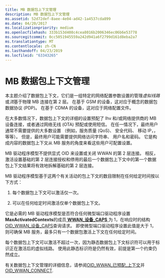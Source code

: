 ```yaml
---
title: MB 数据包上下文管理
description: MB 数据包上下文管理
ms.assetid: 52d72def-8aee-4e04-ad42-1a4537cda899
ms.date: 04/20/2017
ms.localizationpriority: medium
ms.openlocfilehash: 333b153d408c4cea8016b2006346ec06b6e53778
ms.sourcegitcommit: 0cc5051945559a242d941a6f2799d161d8eba2a7
ms.translationtype: MT
ms.contentlocale: zh-CN
ms.lasthandoff: 04/23/2019
ms.locfileid: "63343265"
---
```

# <a name="mb-packet-context-management"></a>MB 数据包上下文管理


本主题介绍了数据包上下文，它们是一组特定的网络配置参数设置的管理*虚拟线路*或*流*基于物理 MB 连接在第 2 层。 在基于 GSM 的设备，这对应于概念的数据包数据协议 (PDP)。 在基于 CDMA 的设备，这对应于网络配置文件。

在大多数情况下，数据包上下文的详细的设置预配了 Ihv 和/或网络提供商的 MB 设备连接，或者通过网络无线 (OTA) 预配或使用短信。 在任一情况下，最终用户通常不需要提供的大多数设置 （例如，服务质量 (QoS)、 安全代码、 移动 IP，，等等）。 但是，最终用户可能需要提供网络访问字符串、 用户名和密码。 它是构成内容的数据包上下文从 MB 服务的角度来看这些用户可配置设置。

MB 驱动程序模型不提供显式 OID 来设置或关闭 WWAN 的第 2 层连接。 相反，激活设置基础的第 2 层连接授权和停用的最后一个数据包上下文中的第一个数据包上下文结果将有效地拆解基础的第 2 层连接。

MB 驱动程序模型基于这两个有关活动的包上下文的数目限制在任何给定时间按以下方式：

1.  每个数据包上下文可以激活仅一次。

2.  可以在任何给定时间激活仅单个数据包上下文。

它是必需的 MB 驱动程序模型是否符合任何微型端口驱动程序设置**MaxActivatedContexts**的成员[ **WWAN\_设备\_CAPS** ](https://msdn.microsoft.com/library/windows/hardware/ff571204)为 1，在响应时的结构[OID\_WWAN\_设备\_CAPS](https://msdn.microsoft.com/library/windows/hardware/ff569824)查询请求。 即使微型端口驱动程序设置此值是大于 1，则可确保 MB 服务，最多只有一个数据包激活上下文在任何给定时间。

每个数据包上下文可以激活不超过一次，因为静态数据包上下文标识符可以用于标识正在激活后的虚拟线路。 使用此静态标识符是仍然有效，前提是第一个约束仍然成立。

有关数据包上下文管理的详细信息，请参阅[OID\_WWAN\_已预配\_上下文](https://msdn.microsoft.com/library/windows/hardware/ff569831)并[OID\_WWAN\_CONNECT](https://msdn.microsoft.com/library/windows/hardware/ff569823).

 

 





